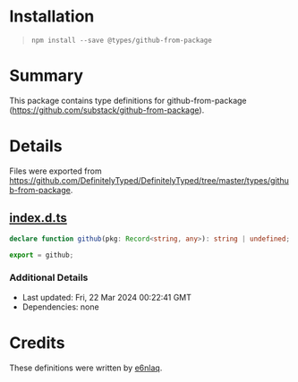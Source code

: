 # Installation
> `npm install --save @types/github-from-package`

# Summary
This package contains type definitions for github-from-package (https://github.com/substack/github-from-package).

# Details
Files were exported from https://github.com/DefinitelyTyped/DefinitelyTyped/tree/master/types/github-from-package.
## [index.d.ts](https://github.com/DefinitelyTyped/DefinitelyTyped/tree/master/types/github-from-package/index.d.ts)
````ts
declare function github(pkg: Record<string, any>): string | undefined;

export = github;

````

### Additional Details
 * Last updated: Fri, 22 Mar 2024 00:22:41 GMT
 * Dependencies: none

# Credits
These definitions were written by [e6nlaq](https://github.com/e6nlaq).
